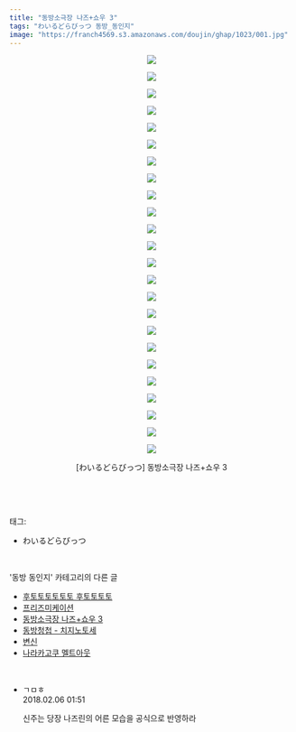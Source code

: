 ```yaml
---
title: "동방소극장 나즈+쇼우 3"
tags: "わいるどらびっつ 동방_동인지"
image: "https://franch4569.s3.amazonaws.com/doujin/ghap/1023/001.jpg"
---
```

<div class="article">
<p style="text-align: center; clear: none; float: none;"><img src="{{ site.imgserver2 }}/ghap/1023/001.jpg"/></p>
<p style="text-align: center; clear: none; float: none;"><img src="{{ site.imgserver2 }}/ghap/1023/002.jpg"/></p>
<p style="text-align: center; clear: none; float: none;"><img src="{{ site.imgserver2 }}/ghap/1023/003.jpg"/></p>
<p style="text-align: center; clear: none; float: none;"><img src="{{ site.imgserver2 }}/ghap/1023/004.jpg"/></p>
<p style="text-align: center; clear: none; float: none;"><img src="{{ site.imgserver2 }}/ghap/1023/005.jpg"/></p>
<p style="text-align: center; clear: none; float: none;"><img src="{{ site.imgserver2 }}/ghap/1023/006.jpg"/></p>
<p style="text-align: center; clear: none; float: none;"><img src="{{ site.imgserver2 }}/ghap/1023/007.jpg"/></p>
<p style="text-align: center; clear: none; float: none;"><img src="{{ site.imgserver2 }}/ghap/1023/008.jpg"/></p>
<p style="text-align: center; clear: none; float: none;"><img src="{{ site.imgserver2 }}/ghap/1023/009.jpg"/></p>
<p style="text-align: center; clear: none; float: none;"><img src="{{ site.imgserver2 }}/ghap/1023/010.jpg"/></p>
<p style="text-align: center; clear: none; float: none;"><img src="{{ site.imgserver2 }}/ghap/1023/011.jpg"/></p>
<p style="text-align: center; clear: none; float: none;"><img src="{{ site.imgserver2 }}/ghap/1023/012.jpg"/></p>
<p style="text-align: center; clear: none; float: none;"><img src="{{ site.imgserver2 }}/ghap/1023/013.jpg"/></p>
<p style="text-align: center; clear: none; float: none;"><img src="{{ site.imgserver2 }}/ghap/1023/014.jpg"/></p>
<p style="text-align: center; clear: none; float: none;"><img src="{{ site.imgserver2 }}/ghap/1023/015.jpg"/></p>
<p style="text-align: center; clear: none; float: none;"><img src="{{ site.imgserver2 }}/ghap/1023/016.jpg"/></p>
<p style="text-align: center; clear: none; float: none;"><img src="{{ site.imgserver2 }}/ghap/1023/017.jpg"/></p>
<p style="text-align: center; clear: none; float: none;"><img src="{{ site.imgserver2 }}/ghap/1023/018.jpg"/></p>
<p style="text-align: center; clear: none; float: none;"><img src="{{ site.imgserver2 }}/ghap/1023/019.jpg"/></p>
<p style="text-align: center; clear: none; float: none;"><img src="{{ site.imgserver2 }}/ghap/1023/020.jpg"/></p>
<p style="text-align: center; clear: none; float: none;"><img src="{{ site.imgserver2 }}/ghap/1023/021.jpg"/></p>
<p style="text-align: center; clear: none; float: none;"><img src="{{ site.imgserver2 }}/ghap/1023/022.jpg"/></p>
<p style="text-align: center; clear: none; float: none;"><img src="{{ site.imgserver2 }}/ghap/1023/023.jpg"/></p>
<p style="text-align: center; clear: none; float: none;"><img src="{{ site.imgserver2 }}/ghap/1023/024.jpg"/></p>
<p style="text-align: center; clear: none; float: none;">[わいるどらびっつ] 동방소극장 나즈+쇼우 3</p>
<p><br/></p>
</div><br/>
<div class="tagTrail">
<p>태그: </p>
<ul>
<li>わいるどらびっつ</li>
</ul>
</div><br/>
<div class="another">
<p>'동방 동인지' 카테고리의 다른 글</p>
<ul>
<li><a href="/ghap_1025">후토토토토토토 후토토토토</a></li>
<li><a href="/ghap_1024">프리즈미케이션</a></li>
<li><a href="/ghap_1023">동방소극장 나즈+쇼우 3</a></li>
<li><a href="/ghap_1022">동방청첩 - 치지노토세</a></li>
<li><a href="/ghap_1021">변신</a></li>
<li><a href="/ghap_1020">나라카고쿠 멜트아웃</a></li>
</ul>
</div><br/>
<div class="cb_module cb_fluid">
<div class="cb_wrt cb_profile">
<div class="comment">
<ul>
<li class="cb_thumb_off" id="comment15193222">
<div class="cb_comment_area">
<div class="cb_info_area">
<div class="cb_section">
<span class="cb_nick_name">ㄱㅁㅎ</span>
</div>
<div class="cb_section">
<span class="cb_date">2018.02.06 01:51 </span>
</div>
</div>
<div class="cb_dsc_comment">
<p class="cb_dsc">
											신주는 당장 나즈린의 어른 모습을 공식으로 반영하라
										</p>
</div>
</div></li>
</ul>
</div>
</div><!-- commentList close -->
</div><br/>
